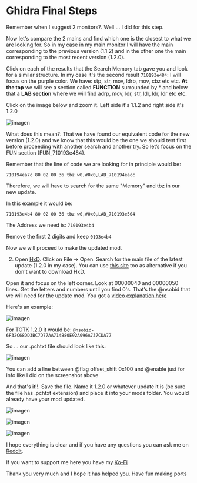 # Ghidra Final Steps

Remember when I suggest 2 monitors?. Well ... I did for this step. 

Now let's compare the 2 mains and find which one is the closest to what we are looking for. So in my case in my main monitor I will have the main corresponding to the previous version (1.1.2) and in the other one the main corresponding to the most recent version (1.2.0). 

Click on each of the results that the Search Memory tab gave you and look for a similar structure. In my case it's the second result `710193e484`: I will focus on the purple color. We have: stp, str, mov, ldrb, mov, cbz etc etc. **At the top** we will see a section called **FUNCTION** surrounded by * and below that a **LAB section** where we will find adrp, mov, ldr, str, ldr, ldr, ldr etc etc.

Click on the image below and zoom it. Left side it's 1.1.2 and right side it's 1.2.0

![imagen](https://github.com/StevensND/ghidra-port-mods-guide/assets/45856578/573e80df-3261-4c62-978f-66f8bf9b8ee6)

What does this mean?: That we have found our equivalent code for the new version (1.2.0) and we know that this would be the one we should test first before proceeding with another search and another try. So let’s focus on the FUN section (FUN_710193e484).

Remember that the line of code we are looking for in principle would be:

`710194ea7c 80 02 00 36 tbz w0,#0x0,LAB_710194eacc`

Therefore, we will have to search for the same "Memory" and tbz in our new update.

In this example it would be:

`710193e4b4 80 02 00 36 tbz w0,#0x0,LAB_710193e504`

The Address we need is: `710193e4b4`

Remove the first 2 digits and keep `0193e4b4`

Now we will proceed to make the updated mod.

2. Open [HxD](https://mh-nexus.de/en/downloads.php?product=HxD20). Click on File -> Open. Search for the main file of the latest update (1.2.0 in my case). You can use [this site](https://hexed.it/) too as alternative if you don't want to download HxD.

Open it  and focus on the left corner. Look at 00000040 and 00000050 lines. Get the letters and numbers until you find 0's. That’s the @nsobid that we will need for the update mod. You got a [video explanation here](https://youtu.be/d1XWoEgAgrU)

Here's an example:

![imagen](https://github.com/StevensND/ghidra-port-mods-guide/assets/45856578/3ac2c63d-96b9-41ee-bfb3-177adeac318f)

For TOTK 1.2.0 it would be: `@nsobid-6F32C68DD3BC7D77AA714B80E92A096A737CDA77`

So … our .pchtxt file should look like this:

![imagen](https://github.com/StevensND/ghidra-port-mods-guide/assets/45856578/96f56de7-27c2-45b0-840f-58badab213d0)

You can add a line between @flag offset_shift 0x100 and @enable just for info like I did on the screenshot above

And that's it!!. Save the file. Name it 1.2.0 or whatever update it is (be sure the file has .pchtxt extension) and place it into your mods folder. You would already have your mod updated.

![imagen](https://github.com/StevensND/ghidra-port-mods-guide/assets/45856578/81686581-acff-4e9d-a7a9-1966670155da)

![imagen](https://github.com/StevensND/ghidra-port-mods-guide/assets/45856578/79705630-b656-45c4-99e5-f29de1ca0afe)

![imagen](https://github.com/StevensND/ghidra-port-mods-guide/assets/45856578/fe3fa0e4-c103-49c1-b014-e45d9853028b)

I hope everything is clear and if you have any questions you can ask me on [Reddit](https://www.reddit.com/user/StevenssND). 

If you want to support me here you have my [Ko-Fi](https://ko-fi.com/stevenss)

Thank you very much and I hope it has helped you. Have fun making ports
